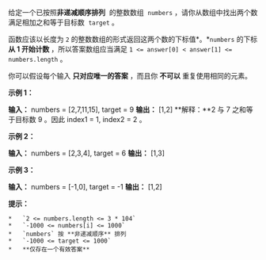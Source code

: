 给定一个已按照**非递减顺序排列**  的整数数组  `numbers` ，请你从数组中找出两个数满足相加之和等于目标数  `target` 。

函数应该以长度为 `2` 的整数数组的形式返回这两个数的下标值*。*`numbers` 的下标 **从 1 开始计数** ，所以答案数组应当满足 `1 <= answer[0] < answer[1] <= numbers.length` 。

你可以假设每个输入 **只对应唯一的答案** ，而且你 **不可以** 重复使用相同的元素。

**示例 1：**

**输入：** numbers = [2,7,11,15], target = 9
**输出：** [1,2]
**解释：**2 与 7 之和等于目标数 9 。因此 index1 = 1, index2 = 2 。

**示例 2：**

**输入：** numbers = [2,3,4], target = 6
**输出：** [1,3]

**示例 3：**

**输入：** numbers = [-1,0], target = -1
**输出：** [1,2]

**提示：**

    *   `2 <= numbers.length <= 3 * 104`
    *   `-1000 <= numbers[i] <= 1000`
    *   `numbers` 按 **非递减顺序** 排列
    *   `-1000 <= target <= 1000`
    *   **仅存在一个有效答案**
